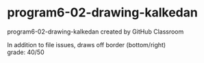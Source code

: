 # program6-02-drawing-kalkedan
program6-02-drawing-kalkedan created by GitHub Classroom   

In addition to file issues, draws off border (bottom/right)   
grade: 40/50
